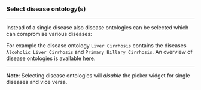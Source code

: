 ### Select disease ontology(s)

***
Instead of a single disease also disease ontologies can be selected which can compromise various diseases:

For example the disease ontology `Liver Cirrhosis` contains the diseases `Alcoholic Liver Cirrhosis` and `Primary Billary Cirrhosis`.
An overview of disease ontologies is available [here](https://www.ebi.ac.uk/ols/ontologies/doid).

***
**Note**: Selecting disease ontologies will *disable* the picker widget for single diseases and vice versa.
